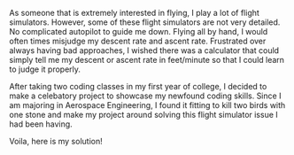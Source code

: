 As someone that is extremely interested in flying, I play a lot of flight simulators. However, some of these flight simulators are not very detailed. No complicated autopilot to guide me down. Flying all by hand, I would often times misjudge my descent rate and ascent rate. Frustrated over always having bad approaches, I wished there was a calculator that could simply tell me my descent or ascent rate in feet/minute so that I could learn to judge it properly.

After taking two coding classes in my first year of college, I decided to make a celebatory project to showcase my newfound coding skills. Since I am majoring in Aerospace Engineering, I found it fitting to kill two birds with one stone and make my project around solving this flight simulator issue I had been having.

Voila, here is my solution!
